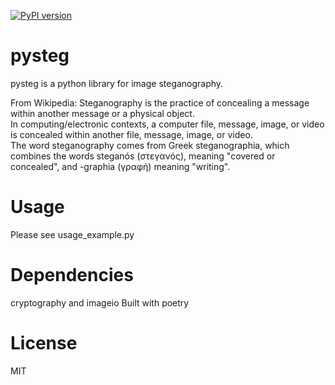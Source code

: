 [![PyPI version](https://badge.fury.io/py/pysteg.svg)](https://badge.fury.io/py/pysteg)

# pysteg
pysteg is a python library for image steganography.

From Wikipedia:
Steganography is the practice of concealing a message within another message or a physical object.  
In computing/electronic contexts, a computer file, message, image, or video is concealed within another file, message, image, or video.  
The word steganography comes from Greek steganographia, which combines the words steganós (στεγανός), meaning "covered or concealed", and -graphia (γραφή) meaning "writing".

# Usage
Please see usage_example.py

# Dependencies
cryptography and imageio
Built with poetry

# License
MIT